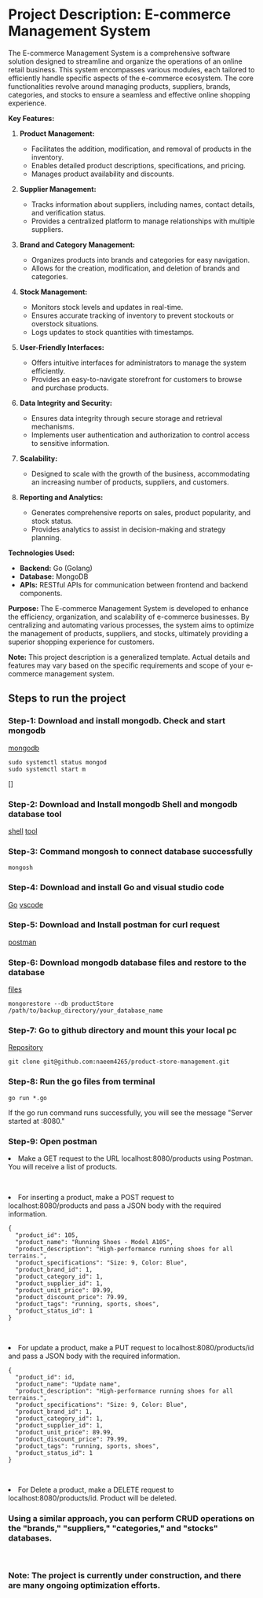 # Project Description: E-commerce Management System

The E-commerce Management System is a comprehensive software solution designed to streamline and organize the operations of an online retail business. This system encompasses various modules, each tailored to efficiently handle specific aspects of the e-commerce ecosystem. The core functionalities revolve around managing products, suppliers, brands, categories, and stocks to ensure a seamless and effective online shopping experience.

**Key Features:**

1. **Product Management:**
   - Facilitates the addition, modification, and removal of products in the inventory.
   - Enables detailed product descriptions, specifications, and pricing.
   - Manages product availability and discounts.

2. **Supplier Management:**
   - Tracks information about suppliers, including names, contact details, and verification status.
   - Provides a centralized platform to manage relationships with multiple suppliers.

3. **Brand and Category Management:**
   - Organizes products into brands and categories for easy navigation.
   - Allows for the creation, modification, and deletion of brands and categories.

4. **Stock Management:**
   - Monitors stock levels and updates in real-time.
   - Ensures accurate tracking of inventory to prevent stockouts or overstock situations.
   - Logs updates to stock quantities with timestamps.

5. **User-Friendly Interfaces:**
   - Offers intuitive interfaces for administrators to manage the system efficiently.
   - Provides an easy-to-navigate storefront for customers to browse and purchase products.

6. **Data Integrity and Security:**
   - Ensures data integrity through secure storage and retrieval mechanisms.
   - Implements user authentication and authorization to control access to sensitive information.

7. **Scalability:**
   - Designed to scale with the growth of the business, accommodating an increasing number of products, suppliers, and customers.

8. **Reporting and Analytics:**
   - Generates comprehensive reports on sales, product popularity, and stock status.
   - Provides analytics to assist in decision-making and strategy planning.

**Technologies Used:**
- **Backend:** Go (Golang)
- **Database:** MongoDB
- **APIs:** RESTful APIs for communication between frontend and backend components.

**Purpose:**
The E-commerce Management System is developed to enhance the efficiency, organization, and scalability of e-commerce businesses. By centralizing and automating various processes, the system aims to optimize the management of products, suppliers, and stocks, ultimately providing a superior shopping experience for customers.

**Note:** This project description is a generalized template. Actual details and features may vary based on the specific requirements and scope of your e-commerce management system.

## Steps to run the project
### Step-1: Download and install mongodb. Check and start mongodb
[mongodb](https://www.mongodb.com/try/download/community)
```
sudo systemctl status mongod
sudo systemctl start m
```
[]
### Step-2: Download and Install mongodb Shell and mongodb database tool
[shell](https://www.mongodb.com/try/download/shell)
[tool](https://www.mongodb.com/try/download/database-tools)

### Step-3: Command mongosh to connect database successfully 
    mongosh
### Step-4: Download and install Go and visual studio code
[Go](https://go.dev/dl/) 
[vscode](https://code.visualstudio.com/) 

### Step-5: Download and Install postman for curl request
[postman](https://www.postman.com/downloads/)

### Step-6: Download mongodb database files and restore to the database
[files](https://github.com/naeem4265/product-store-management)

    mongorestore --db productStore /path/to/backup_directory/your_database_name

### Step-7: Go to github directory and mount this your local pc
[Repository](https://github.com/naeem4265/product-store-management)

    git clone git@github.com:naeem4265/product-store-management.git


### Step-8: Run the go files from terminal
    go run *.go
If the go run command runs successfully, you will see the message "Server started at :8080."


### Step-9: Open postman 
<li> Make a GET request to the URL localhost:8080/products using Postman. You will receive a list of products.</li>

<br><li>For inserting a product, make a POST request to localhost:8080/products and pass a JSON body with the required information.</li>

```
{
  "product_id": 105,
  "product_name": "Running Shoes - Model A105",
  "product_description": "High-performance running shoes for all terrains.",
  "product_specifications": "Size: 9, Color: Blue",
  "product_brand_id": 1,
  "product_category_id": 1,
  "product_supplier_id": 1,
  "product_unit_price": 89.99,
  "product_discount_price": 79.99,
  "product_tags": "running, sports, shoes",
  "product_status_id": 1
}
```
<br> <li> For update a product, make a PUT request to localhost:8080/products/id and pass a JSON body with the required information.</li>
```
{
  "product_id": id,
  "product_name": "Update name",
  "product_description": "High-performance running shoes for all terrains.",
  "product_specifications": "Size: 9, Color: Blue",
  "product_brand_id": 1,
  "product_category_id": 1,
  "product_supplier_id": 1,
  "product_unit_price": 89.99,
  "product_discount_price": 79.99,
  "product_tags": "running, sports, shoes",
  "product_status_id": 1
}
```

<br> <li> For Delete a product, make a DELETE request to localhost:8080/products/id. Product will be deleted. </li>


### Using a similar approach, you can perform CRUD operations on the "brands," "suppliers," "categories," and "stocks" databases.

</br>

### Note: The project is currently under construction, and there are many ongoing optimization efforts.